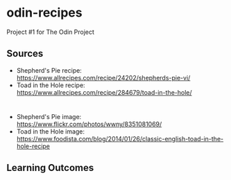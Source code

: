 # odin-recipes
Project #1 for The Odin Project

## Sources

- Shepherd's Pie recipe: https://www.allrecipes.com/recipe/24202/shepherds-pie-vi/
- Toad in the Hole recipe: https://www.allrecipes.com/recipe/284679/toad-in-the-hole/
#
- Shepherd's Pie image: https://www.flickr.com/photos/wwny/8351081069/ 
- Toad in the Hole image: https://www.foodista.com/blog/2014/01/26/classic-english-toad-in-the-hole-recipe

## Learning Outcomes